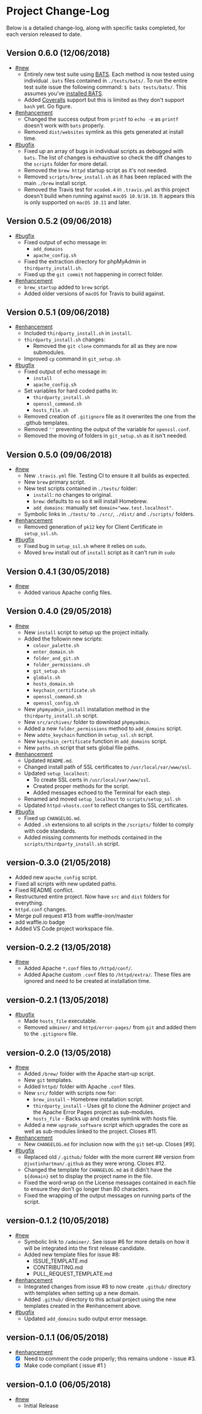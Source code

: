 # Project Change-Log

Below is a detailed change-log, along with specific tasks completed, for each
version released to date.

## Version 0.6.0 (12/06/2018)

- [#new](#new)
  - Entirely new test suite using [BATS][bats]. Each method is now tested using
    individual `.bats` files contained in `./tests/bats/`. To run the entire
    test suite issue the following command:
    `$ bats tests/bats/`. This assumes you've [installed BATS][install-bats].
  - Added [Coveralls][coveralls] support but this is limited as they don't
    support `bash` yet. Go figure.
- [#enhancement](#enhancement)
  - Changed the success output from `printf` to `echo -e` as `printf` doesn't
    work with `bats` properly.
  - Removed `dist/websites` symlink as this gets generated at install time. 
- [#bugfix](#bugfix)
  - Fixed up an array of bugs in individual scripts as debugged with `bats`.
    The list of changes is exhaustive so check the diff changes to the
    `scripts` folder for more detail.
  - Removed the `brew httpd` startup script as it's not needed.
  - Removed `scripts/brew_install.sh` as it has been replaced with the main
    `./brew` install script.
  - Removed the Travis test for `xcode6.4` in `.travis.yml` as this project
    doesn't build when running against `macOS 10.9/10.10`. It appears this
    is only supported on `macOS 10.11` and later.

## Version 0.5.2 (09/06/2018)

- [#bugfix](#bugfix)
  - Fixed output of echo message in:
    - `add_domains`
    - `apache_config.sh`
  - Fixed the extraction directory for phpMyAdmin in `thirdparty_install.sh`.
  - Fixed up the `git commit` not happening in correct folder.
- [#enhancement](#enhancement)
  - `brew_startup` added to `brew` script.
  - Added older versions of `macOS` for Travis to build against.


## Version 0.5.1 (09/06/2018)

- [#enhancement](#enhancement)
  - Included `thirdparty_install.sh` in `install`.
  - `thirdparty_install.sh` changes:
    - Removed the `git clone` commands for all as they are now submodules.
  - Improved `cp` command in `git_setup.sh`
- [#bugfix](#bugfix)
  - Fixed output of echo message in:
    - `install`
    - `apache_config.sh`
  - Set variables for hard coded paths in:
    - `thirdparty_install.sh`
    - `openssl_command.sh`
    - `hosts_file.sh`
  - Removed creation of `.gitignore` file as it overwrites the one from the
    .github templates.
  - Removed `''` preventing the output of the variable for `openssl.conf`.
  - Removed the moving of folders in `git_setup.sh` as it isn't needed.

## Version 0.5.0 (09/06/2018)

- [#new](#new)
  - New `.travis.yml` file. Testing CI to ensure it all builds as expected.
  - New `brew` primary script.
  - New test scripts contained in `./tests/` folder:
    - `install`: no changes to original.
    - `brew`: defaults to `no` so it will install Homebrew.
    - `add_domains`: manually set `domain="www.test.localhost"`.
  - Symbolic links in `./tests/` to `./src/`, `./dist/` and
    `./scripts/` folders.
- [#enhancement](#enhancement)
  - Removed generation of `pk12` key for Client Certificate in `setup_ssl.sh`.
- [#bugfix](#bugfix)
  - Fixed bug in `setup_ssl.sh` where it relies on `sudo`.
  - Moved `brew` install out of `install` script as it can't run in `sudo`

## Version 0.4.1 (30/05/2018)

- [#new](#new)
  - Added various Apache config files.

## Version 0.4.0 (29/05/2018)

- [#new](#new)
  - New `install` script to setup up the project initially.
  - Added the followin new scripts:
    - `colour_palette.sh`
    - `enter_domain.sh`
    - `folder_and_git.sh`
    - `folder_permissions.sh`
    - `git_setup.sh`
    - `globals.sh`
    - `hosts_domain.sh`
    - `keychain_certificate.sh`
    - `openssl_command.sh`
    - `openssl_config.sh`
  - New `phpmyadmin_install` installation method in the `thirdparty_install.sh`
    script.
  - New `src/archives/` folder to download `phpmyadmin`.
  - Added a new `folder_permissions` method to `add_domains` script.
  - New `addto_keychain` function in `setup_ssl.sh` script.
  - New `keychain_certificate` function in `add_domains` script.
  - New `paths.sh` script that sets global file paths.
- [#enhancement](#enhancement)
  - Updated `README.md`.
  - Changed install path of SSL certificates to `/usr/local/var/www/ssl`.
  - Updated `setup_localhost`: 
    - To create SSL certs in `/usr/local/var/www/ssl`.
    - Created proper methods for the script.
    - Added messages echoed to the Terminal for each step.
  - Renamed and moved `setup_localhost` to `scripts/setup_ssl.sh`
  - Updated `httpd-vhosts.conf` to reflect changes to SSL certificates.
- [#bugfix](#bugfix)
  - Fixed up `CHANGELOG.md`.
  - Added `.sh` extensions to all scripts in the `/scripts/` folder to comply
    with code standards.
  - Added missing comments for methods contained in the
    `scripts/thirdparty_install.sh` script.

## version-0.3.0 (21/05/2018)

- Added new `apache_config` script.
- Fixed all scripts with new updated paths.
- Fixed README conflict.
- Restructured entire project. Now have `src` and `dist` folders for everything.
- `httpd.conf` changes.
- Merge pull request #13 from waffle-iron/master
- add waffle.io badge
- Added VS Code project workspace file.

## version-0.2.2 (13/05/2018)

- [#new](#new)
  - Added Apache `*.conf` files to `/httpd/conf/`.
  - Added Apache custom `.conf` files to `/httpd/extra/`. These files are
    ignored and need to be created at installation time.

## version-0.2.1 (13/05/2018)

- [#bugfix](#bugfix)
  - Made `hosts_file` executable.
  - Removed `adminer/` and `httpd/error-pages/` from `git` and added them to
    the `.gitignore` file.

## version-0.2.0 (13/05/2018)

- [#new](#new)
  - Added `/brew/` folder with the Apache start-up script.
  - New `git` templates.
  - Added `httpd/` folder with Apache `.conf` files.
  - New `src/` folder with scripts now for:
    - `brew_install` - Homebrew installation script.
    - `thirdparty_install` - Uses git to clone the Adminer project and
        the Apache Error Pages project as sub-modules.
    - `hosts_file` - Backs up and creates symlink with hosts file.
  - Added a new `upgrade_software` script which upgrades the core as well as
    sub-modules linked to the project. Closes #11.
- [#enhancement](#enhancement)
  - New `CHANGELOG.md` for inclusion now with the `git` set-up. Closes [#9].
- [#bugfix](#bugfix)
  - Replaced old `/.github/` folder with the more current ## version from
    `@justinhartman/.github` as they were wrong. Closes #12.
  - Changed the template for `CHANGELOG.md` as it didn't have the `${domain}`
    set to display the project name in the file.
  - Fixed the word-wrap on the License messages contained in each file to
    ensure they don't go longer than 80 characters.
  - Fixed the wrapping of the output messages on running parts of the script.

## version-0.1.2 (10/05/2018)

- [#new](#new)
  - Symbolic link to `/adminer/`. See issue #6 for more details on how it
    will be integrated into the first release candidate.
  - Added new template files for issue #8:
    - ISSUE_TEMPLATE.md
    - CONTRIBUTING.md
    - PULL_REQUEST_TEMPLATE.md
- [#enhancement](#enhancement)
  - Integrated changes from issue #8 to now create `.github/` directory with
    templates when setting up a new domain.
  - Added `.github/` directory to this actual project using the new
      templates created in the #enhancement above.
- [#bugfix](#bugfix)
  - Updated `add_domains` sudo output error message.

## version-0.1.1 (06/05/2018)

- [#enhancement](#enhancement)
  - [X] Need to comment the code properly; this remains undone - issue #3.
  - [X] Make code compliant ( issue #1 )

## version-0.1.0 (06/05/2018)

- [#new](#new)
  - Initial Release

[bats]: https://github.com/sstephenson/bats
[install-bats]: https://github.com/sstephenson/bats#installing-bats-from-source
[coveralls]: https://coveralls.io/github/justinhartman/Automated-LAMP-with-trusted-localhost-SSL
